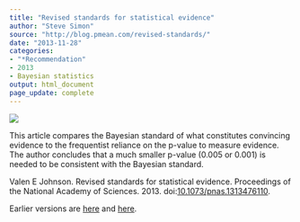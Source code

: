 ```yaml
---
title: "Revised standards for statistical evidence"
author: "Steve Simon"
source: "http://blog.pmean.com/revised-standards/"
date: "2013-11-28"
categories:
- "*Recommendation"
- 2013
- Bayesian statistics
output: html_document
page_update: complete
---
```


![](http://www.pmean.com/new-images/13/revised-standards-01.png)

<!---More--->

This article compares the Bayesian standard of what constitutes convincing evidence to the frequentist reliance on the p-value to measure evidence. The author concludes that a much smaller p-value (0.005 or 0.001) is needed to be consistent with the Bayesian standard.

Valen E Johnson. Revised standards for statistical evidence. Proceedings of the National Academy of Sciences. 2013. doi:[10.1073/pnas.1313476110][doi1]. 


[doi1]: https://doi.org/10.1073/pnas.1313476110
 
Earlier versions are [here][sim1] and [here][sim2].
 
[sim1]: http://blog.pmean.com/revised-standards/
[sim2]: http://new.pmean.com/revised-standards/
 
